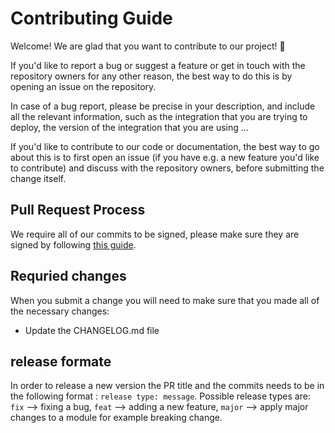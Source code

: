 # Contributing Guide

Welcome! We are glad that you want to contribute to our project! 💖

If you'd like to report a bug or suggest a feature or get in touch with the repository owners for any other reason, the best way to do this is by opening an issue on the repository.

In case of a bug report, please be precise in your description, and include all the relevant information, such as the integration that you are trying to deploy, the version of the integration that you are using ...

If you'd like to contribute to our code or documentation, the best way to go about this is to first open an issue (if you have e.g. a new feature you'd like to contribute) and discuss with the repository owners, before submitting the change itself.

## Pull Request Process

We require all of our commits to be signed, please make sure they are signed by following [this guide](https://docs.github.com/en/authentication/managing-commit-signature-verification/signing-commits).

## Requried changes
When you submit a change you will need to make sure that you made all of the necessary changes:
- Update the CHANGELOG.md file

## release formate
In order to release a new version the PR title and the commits needs to be in the following format : `release type: message`. Possible release types are: `fix` --> fixing a bug, `feat` --> adding a new feature, `major` --> apply major changes to a module for example breaking change.
